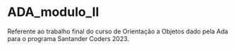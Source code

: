 # ADA_modulo_II
Referente ao trabalho final do curso de Orientação a Objetos dado pela Ada para o programa Santander Coders 2023.
